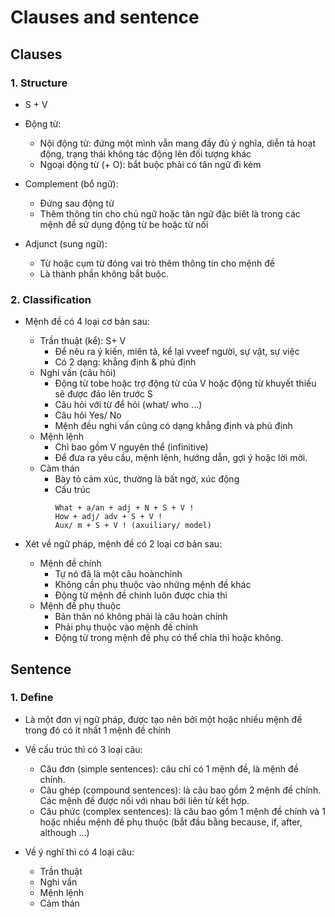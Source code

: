 # Clauses and sentence

## Clauses

### 1. Structure

- S + V

- Động từ:
  + Nội động từ: đứng một mình vẫn mang đầy đủ ý nghĩa, diễn tả hoạt động, trạng thái không tác động lên đối tượng khác
  + Ngoại động từ (+ O): bắt buộc phải có tân ngữ đi kèm

- Complement (bổ ngữ):
  + Đứng sau động từ
  + Thêm thông tin cho chủ ngữ hoặc tân ngữ đặc biêt là trong các mệnh đề sử dụng động từ be hoặc từ nối

- Adjunct (sung ngữ): 
  + Từ hoặc cụm từ đóng vai trò thêm thông tin cho mệnh đề
  + Là thành phần không bắt buộc.

### 2. Classification

- Mệnh đề có 4 loại cơ bản sau:
  + Trần thuật (kể): S+ V
    - Để nêu ra ý kiến, miên tả, kể lại vveef người, sự vật, sự việc
    - Có 2 dạng: khẳng định & phủ định
  + Nghi vấn (câu hỏi)
    - Động từ tobe hoặc trợ động từ của V hoặc động từ khuyết thiếu sẽ được đảo lên trước S
    - Câu hỏi với từ để hỏi  (what/ who ...)
    - Câu hỏi Yes/ No
    - Mệnh đều nghi vấn cũng có dạng khẳng định và phủ định
  + Mệnh lệnh
    - Chỉ bao gồm V nguyên thể (infinitive)
    - Để đưa ra yêu cầu, mệnh lệnh, hướng dẫn, gợi ý hoặc lời mời.
  + Cảm thán
    - Bày tỏ cảm xúc, thường là bất ngờ, xúc động
    - Cấu trúc
      ```
      What + a/an + adj + N + S + V !
      How + adj/ adv + S + V !
      Aux/ m + S + V ! (axuiliary/ model)
      ```

- Xét về ngữ pháp, mệnh đề có 2 loại cơ bản sau:
  + Mệnh đề chính
    - Tự nó đã là một câu hoànchỉnh
    - Không cần phụ thuộc vào những mệnh đề khác
    - Động từ mệnh đề chính luôn được chia thì
  + Mệnh đề phụ thuộc
    - Bản thân nó không phải là câu hoàn chỉnh
    - Phải phụ thuộc vào mệnh đề chính
    - Động từ trong mệnh đề phụ có thể chia thì hoặc không.

## Sentence

### 1. Define

- Là một đơn vị ngữ pháp, được tạo nên bởi một hoặc nhiều mệnh đề trong đó có ít nhất 1 mệnh đề chính

- Về cấu trúc thì có 3 loại câu:
  + Câu đơn (simple sentences): câu chỉ có 1 mệnh đề, là mệnh đề chính.
  + Câu ghép (compound sentences): là câu bao gồm 2 mệnh đề chính. Các mệnh đề được nối với nhau bởi liên từ kết hợp.
  + Câu phức (complex sentences): là câu bao gồm 1 mệnh đề chính và 1 hoặc nhiều mệnh đề phụ thuộc (bắt đầu bằng because, if, after, although ...)

- Về ý nghĩ thì có 4 loại câu:
  + Trần thuật
  + Nghi vấn
  + Mệnh lệnh
  + Cảm thán
